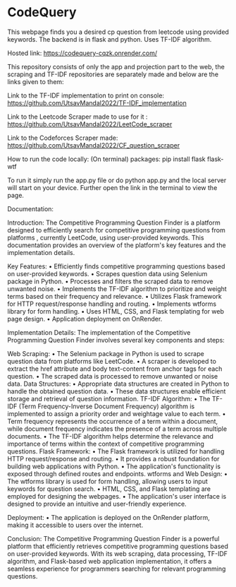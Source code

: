 # CodeQuery
This webpage finds you a desired cp question from leetcode using provided keywords. The backend is in flask and python. Uses TF-IDF algorithm.

Hosted link: https://codequery-cqzk.onrender.com/

This repository consists of only the app and projection part to the web, the scraping and TF-IDF repositories are separately made and below are the links given to them:

Link to the TF-IDF implementation to print on console: https://github.com/UtsavMandal2022/TF-IDF_implementation

Link to the Leetcode Scraper made to use for it : https://github.com/UtsavMandal2022/LeetCode_scraper

Link to the Codeforces Scraper made: https://github.com/UtsavMandal2022/CF_question_scraper

How to run the code locally:
(On terminal)
packages:
pip install flask flask-wtf

To run it simply run the app.py file or do python app.py and the local server will start on your device. Further open the link in the terminal to view the page.


Documentation:

Introduction:
The Competitive Programming Question Finder is a platform designed to efficiently search for competitive programming questions from platforms , currently LeetCode, using user-provided keywords. This documentation provides an overview of the platform's key features and the implementation details.

Key Features:
•	Efficiently finds competitive programming questions based on user-provided keywords.
•	Scrapes question data using Selenium package in Python.
•	Processes and filters the scraped data to remove unwanted noise.
•	Implements the TF-IDF algorithm to prioritize and weight terms based on their frequency and relevance.
•	Utilizes Flask framework for HTTP request/response handling and routing.
•	Implements wtforms library for form handling.
•	Uses HTML, CSS, and Flask templating for web page design.
•	Application deployment on OnRender.

Implementation Details:
The implementation of the Competitive Programming Question Finder involves several key components and steps:

Web Scraping:
•	The Selenium package in Python is used to scrape question data from platforms like LeetCode.
•	A scraper is developed to extract the href attribute and body text-content from anchor tags for each question.
•	The scraped data is processed to remove unwanted or noise data.
Data Structures:
•	Appropriate data structures are created in Python to handle the obtained question data.
•	These data structures enable efficient storage and retrieval of question information.
TF-IDF Algorithm:
•	The TF-IDF (Term Frequency-Inverse Document Frequency) algorithm is implemented to assign a priority order and weightage value to each term.
•	Term frequency represents the occurrence of a term within a document, while document frequency indicates the presence of a term across multiple documents.
•	The TF-IDF algorithm helps determine the relevance and importance of terms within the context of competitive programming questions.
Flask Framework:
•	The Flask framework is utilized for handling HTTP request/response and routing.
•	It provides a robust foundation for building web applications with Python.
•	The application's functionality is exposed through defined routes and endpoints.
wtforms and Web Design:
•	The wtforms library is used for form handling, allowing users to input keywords for question search.
•	HTML, CSS, and Flask templating are employed for designing the webpages.
•	The application's user interface is designed to provide an intuitive and user-friendly experience.

Deployment:
•	The application is deployed on the OnRender platform, making it accessible to users over the internet.

Conclusion:
The Competitive Programming Question Finder is a powerful platform that efficiently retrieves competitive programming questions based on user-provided keywords. With its web scraping, data processing, TF-IDF algorithm, and Flask-based web application implementation, it offers a seamless experience for programmers searching for relevant programming questions.
